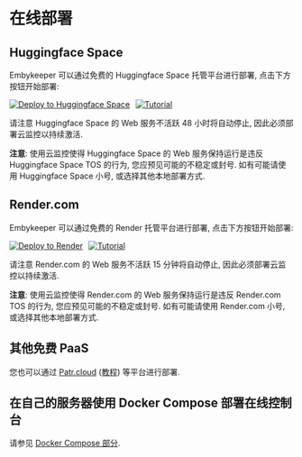 # 在线部署

## Huggingface Space

Embykeeper 可以通过免费的 Huggingface Space 托管平台进行部署, 点击下方按钮开始部署:

<div style="display: flex; justify-content: flex-start; align-items: center;">
  <a href="https://huggingface.co/spaces/embykeeper/embykeeper?duplicate=true">
    <img src="https://github.com/embykeeper/embykeeper/raw/main/images/deploy-to-hf.svg" alt="Deploy to Huggingface Space">
  </a>
  <a href="https://blog.zetx.tech/2024/05/19/embykeeper-hf-tutorial/" style="margin-left: 10px;">
    <img src="https://github.com/embykeeper/embykeeper/raw/main/images/hf-tutorial.svg" alt="Tutorial">
  </a>
</div>

请注意 Huggingface Space 的 Web 服务不活跃 48 小时将自动停止, 因此必须部署云监控以持续激活.

**注意**: 使用云监控使得 Huggingface Space 的 Web 服务保持运行是违反 Huggingface Space TOS 的行为, 您应预见可能的不稳定或封号. 如有可能请使用 Huggingface Space 小号, 或选择其他本地部署方式.

## Render.com

Embykeeper 可以通过免费的 Render 托管平台进行部署, 点击下方按钮开始部署:

<div style="display: flex; justify-content: flex-start; align-items: center;">
  <a href="https://render.com/deploy?repo=https://github.com/embykeeper/embykeeper/tree/stable">
    <img src="https://github.com/embykeeper/embykeeper/raw/main/images/deploy-to-render.svg" alt="Deploy to Render">
  </a>
  <a href="https://blog.zetx.tech/2023/06/26/embykeeper-render-tutorial" style="margin-left: 10px;">
    <img src="https://github.com/embykeeper/embykeeper/raw/main/images/render-tutorial.svg" alt="Tutorial">
  </a>
</div>

请注意 Render.com 的 Web 服务不活跃 15 分钟将自动停止, 因此必须部署云监控以持续激活.

**注意**: 使用云监控使得 Render.com 的 Web 服务保持运行是违反 Render.com TOS 的行为, 您应预见可能的不稳定或封号. 如有可能请使用 Render.com 小号, 或选择其他本地部署方式.

## 其他免费 PaaS

您也可以通过 [Patr.cloud](https://app.patr.cloud/) ([教程](https://zetx.tech/2023/06/26/embykeeper-patr-tutorial/)) 等平台进行部署.

## 在自己的服务器使用 Docker Compose 部署在线控制台

请参见 [Docker Compose 部分](/guide/Linux-Docker-Compose-部署#部署在线控制台).
